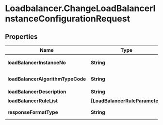 # Loadbalancer.ChangeLoadBalancerInstanceConfigurationRequest

## Properties
Name | Type | Description | Notes
------------ | ------------- | ------------- | -------------
**loadBalancerInstanceNo** | **String** | 로드밸런서인스턴스번호 | 
**loadBalancerAlgorithmTypeCode** | **String** | 로드밸런서알고리즘구분코드 | 
**loadBalancerDescription** | **String** | 로드밸런서설명 | [optional] 
**loadBalancerRuleList** | [**[LoadBalancerRuleParameter]**](LoadBalancerRuleParameter.md) | 로드밸런RULE리스트 | 
**responseFormatType** | **String** | responseFormatType {json, xml} | [optional] 


